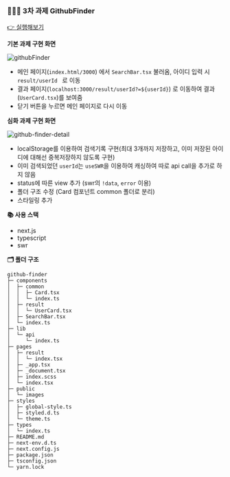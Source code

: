 ### 🙆🏻‍♂️ 3차 과제 GithubFinder

[👉 실행해보기](https://github-finder-7pj0ihhwr-juno7803.vercel.app/)

**기본 과제 구현 화면**

![githubFinder](https://user-images.githubusercontent.com/26808056/116347333-f7876000-a826-11eb-9d08-bc0cec2ef4e3.gif)

- 메인 페이지(`index.html/3000`) 에서 `SearchBar.tsx` 불러옴, 아이디 입력 시 `result/userId ` 로 이동
- 결과 페이지(`localhost:3000/result/userId?=${userId}`) 로 이동하여 결과(`UserCard.tsx`)를 보여줌
- 닫기 버튼을 누르면 메인 페이지로 다시 이동

**심화 과제 구현 화면**

![github-finder-detail](https://user-images.githubusercontent.com/26808056/116850370-829f9600-ac2b-11eb-9ed8-2a3336da7d51.gif)

- localStorage를 이용하여 검색기록 구현(최대 3개까지 저장하고, 이미 저장된 아이디에 대해선 중복저장하지 않도록 구현)
- 이미 검색되었던 `userId`는 `useSWR`을 이용하여 캐싱하여 따로 api call을 추가로 하지 않음
- status에 따른 view 추가 (swr의 `!data`, `error` 이용)
- 폴더 구조 수정 (Card 컴포넌트 common 폴더로 분리)
- 스타일링 추가

**📚 사용 스택**

- next.js
- typescript
- swr

**🗂 폴더 구조**

```
github-finder
├─ components
│  ├─ common
│  │  ├─ Card.tsx
│  │  └─ index.ts
│  ├─ result
│  │  └─ UserCard.tsx
│  ├─ SearchBar.tsx
│  └─ index.ts
├─ lib
│  └─ api
│     └─ index.ts
├─ pages
│  ├─ result
│  │  └─ index.tsx
│  ├─ _app.tsx
│  ├─ _document.tsx
│  ├─ index.scss
│  └─ index.tsx
├─ public
│  └─ images
├─ styles
│  ├─ global-style.ts
│  ├─ styled.d.ts
│  └─ theme.ts
├─ types
│  └─ index.ts
├─ README.md
├─ next-env.d.ts
├─ next.config.js
├─ package.json
├─ tsconfig.json
└─ yarn.lock

```
